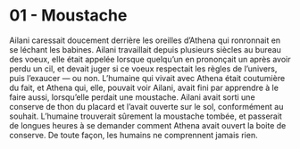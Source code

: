 # 01 - Moustache

Ailani caressait doucement derrière les oreilles d’Athena qui ronronnait en se léchant les babines. Ailani travaillait depuis plusieurs siècles au bureau des voeux, elle était appelée lorsque quelqu’un en prononçait un après avoir perdu un cil, et devait juger si ce voeux respectait les règles de l’univers, puis l’exaucer — ou non. L’humaine qui vivait avec Athena était coutumière du fait, et Athena qui, elle, pouvait voir Ailani, avait fini par apprendre à le faire aussi, lorsqu’elle perdait une moustache. Ailani avait sorti une conserve de thon du placard et l’avait ouverte sur le sol, conformément au souhait. L’humaine trouverait sûrement la moustache tombée, et passerait de longues heures à se demander comment Athena avait ouvert la boite de conserve. De toute façon, les humains ne comprennent jamais rien.